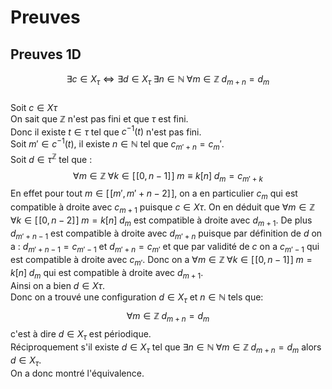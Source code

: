 # Preuves

## Preuves 1D

$$\exists c \in X_\tau \Longleftrightarrow \exists d \in X_\tau \; \exists n \in \mathbb{N} \; \forall m \in \mathbb{Z} \; d_{m+n} = d_m$$
\
Soit $c \in X\tau$ \
On sait que $\mathbb{Z}$ n'est pas fini et que $\tau$ est fini.
\
Donc il existe $t \in \tau$ tel que $c^{-1}(t)$ n'est pas fini.\
Soit $m' \in c^{-1}(t)$, il existe $n \in \mathbb{N}$ tel que $c_{m'+n} = c_m'$.\
Soit $d \in \tau^{\mathbb{Z}}$ tel que :
$$\forall m\in \mathbb{Z} \; \forall k \in [\![0, n-1]\!]\; m \equiv k [n]\;d_m = c_{m' + k}
$$
En effet pour tout $m \in [\![m', m'+n-2]\!]$, on a en particulier $c_m$ qui est compatible à droite avec $c_{m+1}$ puisque $c \in X\tau$. On en déduit que $\forall m\in \mathbb{Z}\; \forall k \in [\![0, n-2]\!]\; m = k[n]$ $d_m$ est compatible à droite avec $d_{m+1}$. De plus $d_{m'+n-1}$ est compatible à droite avec $d_{m'+n}$ puisque par définition de $d$ on a : $d_{m'+n-1} = c_{m'-1}$ et $d_{m'+n} = c_{m'}$ et que par validité de $c$ on a $c_{m'-1}$ qui est compatible à droite avec $c_{m'}$. Donc on a $\forall m\in \mathbb{Z}\; \forall k \in [\![0, n-1]\!]\; m = k[n]\;d_m$ qui est compatible à droite avec $d_{m+1}$.
\
Ainsi on a bien $d \in X\tau$.
\
Donc on a trouvé une configuration $d \in X_{\tau}$ et $n \in \mathbb{N}$ tels que:
$$\forall m\in \mathbb{Z}\;d_{m+n} = d_m$$
c'est à dire $d \in X_{\tau}$ est périodique.
\
Réciproquement s'il existe $d \in X_\tau$ tel que $\exists n \in \mathbb{N} \; \forall m \in \mathbb{Z} \; d_{m+n} = d_m$ alors $d\in X_\tau$.
\
On a donc montré l'équivalence.
